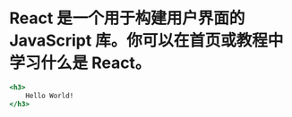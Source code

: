 # React 是一个用于构建用户界面的 JavaScript 库。你可以在首页或教程中学习什么是 React。

```jsx live=true
<h3>
    Hello World!
</h3>
```